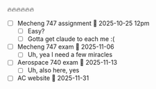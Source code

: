 🔥🔥🔥🔥🔥🔥

- [ ] Mecheng 747 assignment 📅 2025-10-25 12pm
	- [ ] Easy?
	- [ ] Gotta get claude to each me :(
- [ ] Mecheng 747 exam 📅 2025-11-06
	- [ ] Uh, yea I need a few miracles
- [ ] Aerospace 740 exam 📅 2025-11-13
	- [ ] Uh, also here, yes
- [ ] AC website 📅  2025-11-31